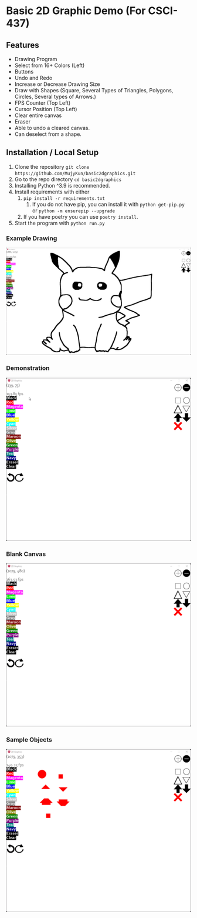 # Basic 2D Graphic Demo (For CSCI-437)


## Features
- Drawing Program
- Select from 16+ Colors (Left)
- Buttons
- Undo and Redo
- Increase or Decrease Drawing Size
- Draw with Shapes (Square, Several Types of Triangles, Polygons, Circles, Several types of Arrows.)
- FPS Counter (Top Left)
- Cursor Position (Top Left)
- Clear entire canvas
- Eraser
- Able to undo a cleared canvas.
- Can deselect from a shape.

## Installation / Local Setup
1) Clone the repository ``git clone https://github.com/MujyKun/basic2dgraphics.git``
2) Go to the repo directory ``cd basic2dgraphics``
3) Installing Python ^3.9 is recommended. 
4) Install requirements with either 
   1) ``pip install -r requirements.txt`` 
      1) If you do not have pip, you can install it with ``python get-pip.py`` or ``python -m ensurepip --upgrade``
   2) If you have poetry you can use ``poetry install``. 
5) Start the program with `python run.py`

### Example Drawing
![Example Drawing](screenshots/no_color_pikachu.png)

### Demonstration
![Drawing Demo](screenshots/demo.gif)

### Blank Canvas
![Black Canvas](screenshots/blank_canvas.png)

### Sample Objects
![Sample Objects](screenshots/sample_objects.png)

